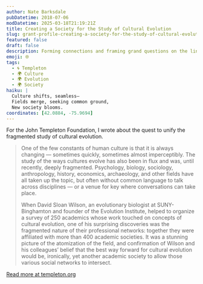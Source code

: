 ```yaml
---
author: Nate Barksdale
pubDatetime: 2018-07-06
modDatetime: 2025-03-18T21:19:21Z
title: Creating a Society for the Study of Cultural Evolution
slug: grant-profile-creating-a-society-for-the-study-of-cultural-evolution
featured: false
draft: false
description: Forming connections and framing grand questions on the links between evolutionary inheritance and cultural change
emoji: 🌐
tags:
  - 🌀 Templeton
  - 🌍 Culture
  - 🌍 Evolution
  - 🌍 Society
haiku: |
  Culture shifts, seamless—  
  Fields merge, seeking common ground,  
  New society blooms.
coordinates: [42.0884, -75.9694]
---
```


For the John Templeton Foundation, I wrote about the quest to unify the fragmented study of cultural evolution.

> One of the few constants of human culture is that it is always changing — sometimes quickly, sometimes almost imperceptibly. The study of the ways cultures evolve has also been in flux and was, until recently, deeply fragmented. Psychology, biology, sociology, anthropology, history, economics, archaeology, and other fields have all taken up the topic, but often without common language to talk across disciplines — or a venue for key where conversations can take place.
>
> When David Sloan Wilson, an evolutionary biologist at SUNY-Binghamton and founder of the Evolution Institute, helped to organize a survey of 250 academics whose work touched on concepts of cultural evolution, one of his surprising discoveries was the fragmented nature of their professional networks: together they were affiliated with more than 400 academic societies. It was a stunning picture of the atomization of the field, and confirmation of Wilson and his colleagues’ belief that the best way forward for cultural evolution would be, ironically, yet another academic society to allow those various social networks to intersect.

[Read more at templeton.org](https://www.templeton.org/grant/creating-a-society-for-the-study-of-cultural-evolution)
